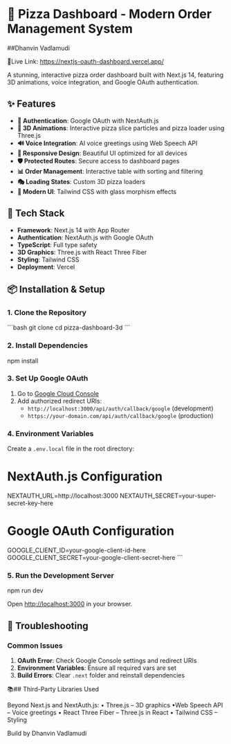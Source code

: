 # 🍕 Pizza Dashboard - Modern Order Management System
##Dhanvin Vadlamudi

👾Live Link: https://nextjs-oauth-dashboard.vercel.app/

A stunning, interactive pizza order dashboard built with Next.js 14, featuring 3D animations, voice integration, and Google OAuth authentication.

## ✨ Features
- **🔐 Authentication**: Google OAuth with NextAuth.js
- **🎨 3D Animations**: Interactive pizza slice particles and pizza loader using Three.js
- **🔊 Voice Integration**: AI voice greetings using Web Speech API
- **📱 Responsive Design**: Beautiful UI optimized for all devices
- **🛡️ Protected Routes**: Secure access to dashboard pages
- **📊 Order Management**: Interactive table with sorting and filtering
- **🎭 Loading States**: Custom 3D pizza loaders
- **🌟 Modern UI**: Tailwind CSS with glass morphism effects

## 🚀 Tech Stack

- **Framework**: Next.js 14 with App Router
- **Authentication**: NextAuth.js with Google OAuth
- **TypeScript**: Full type safety
- **3D Graphics**: Three.js with React Three Fiber
- **Styling**: Tailwind CSS
- **Deployment**: Vercel

## 📦 Installation & Setup

### 1. Clone the Repository
\`\`\`bash
git clone <your-repo-url>
cd pizza-dashboard-3d
\`\`\`

### 2. Install Dependencies

npm install

### 3. Set Up Google OAuth

1. Go to [Google Cloud Console](https://console.cloud.google.com/)
2. Add authorized redirect URIs:
   - `http://localhost:3000/api/auth/callback/google` (development)
   - `https://your-domain.com/api/auth/callback/google` (production)

### 4. Environment Variables

Create a `.env.local` file in the root directory:

# NextAuth.js Configuration
NEXTAUTH_URL=http://localhost:3000
NEXTAUTH_SECRET=your-super-secret-key-here

# Google OAuth Configuration  
GOOGLE_CLIENT_ID=your-google-client-id-here
GOOGLE_CLIENT_SECRET=your-google-client-secret-here
\`\`\`

### 5. Run the Development Server
npm run dev

Open [http://localhost:3000](http://localhost:3000) in your browser.



## 🐛 Troubleshooting

### Common Issues

1. **OAuth Error**: Check Google Console settings and redirect URIs
2. **Environment Variables**: Ensure all required vars are set
3. **Build Errors**: Clear `.next` folder and reinstall dependencies

📚## Third-Party Libraries Used

Beyond Next.js and NextAuth.js:
	•	Three.js – 3D graphics
  •Web Speech API – Voice greetings
	•	React Three Fiber – Three.js in React
	•	Tailwind CSS – Styling


Build by Dhanvin Vadlamudi

